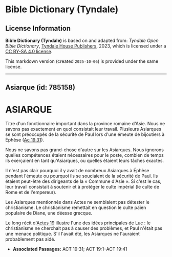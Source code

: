 # Bible Dictionary (Tyndale)

## License Information

**Bible Dictionary (Tyndale)** is based on and adapted from: _Tyndale Open Bible Dictionary_, [Tyndale House Publishers](https://tyndaleopenresources.com/), 2023, which is licensed under a [CC BY-SA 4.0 license](https://creativecommons.org/licenses/by-sa/4.0/legalcode.en).

This markdown version (created `2025-10-06`) is provided under the same license.



--------------------------------

## Asiarque (id: 785158)

ASIARQUE
========

Titre d'un fonctionnaire important dans la province romaine d'Asie. Nous ne savons pas exactement en quoi consistait leur travail. Plusieurs Asiarques se sont préoccupés de la sécurité de Paul lors d'une émeute de bijoutiers à Éphèse ([Ac 19\.31](https://ref.ly/Acts19:31)).

Nous ne savons pas grand\-chose d'autre sur les Asiarques. Nous ignorons quelles compétences étaient nécessaires pour le poste, combien de temps ils exerçaient en tant qu'Asiarques, ou quelles étaient leurs tâches exactes.

Il n'est pas clair pourquoi il y avait de nombreux Asiarques à Éphèse pendant l'émeute ou pourquoi ils se souciaient de la sécurité de Paul. Ils étaient peut\-être des dirigeants de la « Commune d'Asie ». Si c'est le cas, leur travail consistait à soutenir et à protéger le culte impérial (le culte de Rome et de l'empereur).

Les Asiarques mentionnés dans Actes ne semblaient pas détester le christianisme. Le christianisme remettait en question le culte païen populaire de Diane, une déesse grecque.

Le long récit d'[Actes 19](https://ref.ly/Acts19:1-Acts19:41) illustre l'une des idées principales de Luc : le christianisme ne cherchait pas à causer des problèmes, et Paul n'était pas une menace politique. S'il l'avait été, les Asiarques ne l'auraient probablement pas aidé.

* **Associated Passages:** ACT 19:31; ACT 19:1–ACT 19:41

